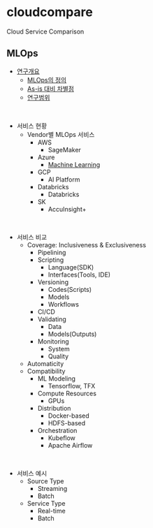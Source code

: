 # cloudcompare
Cloud Service Comparison

## MLOps 

* [연구개요](mlops/overview/overview.md#연구개요)
  - [MLOps의 정의](mlops/overview/overview.md#mlops-정의)
  - [As-is 대비 차별점](mlops/overview/overview.md#as-is-대비-차별점-devops--data-engineering)
  - [연구범위](mlops/overview/overview.md#연구범위)
<br/>


* 서비스 현황
  - Vendor별 MLOps 서비스
    * AWS
      - SageMaker
    * Azure
      - [Machine Learning](mlops/azure/machine_learning/azure-ml.md#azure-machine-learning)
    * GCP
      - AI Platform
    * Databricks
      - Databricks
    * SK
      - AccuInsight+
<br/>

* 서비스 비교
  - Coverage: Inclusiveness & Exclusiveness
    * Pipelining
    * Scripting
      - Language(SDK)
      - Interfaces(Tools, IDE)
    * Versioning
      - Codes(Scripts)
      - Models
      - Workflows
    * CI/CD
    * Validating
      - Data
      - Models(Outputs)
    * Monitoring
      - System
      - Quality
  - Automaticity
  - Compatibility
    * ML Modeling
      - Tensorflow, TFX
    * Compute Resources
      - GPUs
    * Distribution
      - Docker-based
      - HDFS-based
    * Orchestration
      - Kubeflow
      - Apache Airflow
<br/>

* 서비스 예시
  - Source Type
    * Streaming
    * Batch
  - Service Type
    * Real-time
    * Batch
